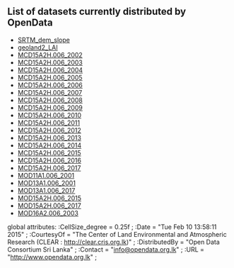 ## List of datasets currently distributed by OpenData
* [SRTM_dem_slope](https://storage.googleapis.com/leaf-data/raw_data/SRTM_dem_slope.nc4)
* [geoland2_LAI](https://storage.googleapis.com/leaf-data/raw_data/geoland2_LAI.nc4)
* [MCD15A2H.006_2002](https://storage.googleapis.com/leaf-data/raw_data/MCD15A2H.006_2002.nc4)
* [MCD15A2H.006_2003](https://storage.googleapis.com/leaf-data/raw_data/MCD15A2H.006_2003.nc4)
* [MCD15A2H.006_2004](https://storage.googleapis.com/leaf-data/raw_data/MCD15A2H.006_2004.nc4)
* [MCD15A2H.006_2005](https://storage.googleapis.com/leaf-data/raw_data/MCD15A2H.006_2005.nc4)
* [MCD15A2H.006_2006](https://storage.googleapis.com/leaf-data/raw_data/MCD15A2H.006_2006.nc4)
* [MCD15A2H.006_2007](https://storage.googleapis.com/leaf-data/raw_data/MCD15A2H.006_2007.nc4)
* [MCD15A2H.006_2008](https://storage.googleapis.com/leaf-data/raw_data/MCD15A2H.006_2008.nc4)
* [MCD15A2H.006_2009](https://storage.googleapis.com/leaf-data/raw_data/MCD15A2H.006_2009.nc4)
* [MCD15A2H.006_2010](https://storage.googleapis.com/leaf-data/raw_data/MCD15A2H.006_2010.nc4)
* [MCD15A2H.006_2011](https://storage.googleapis.com/leaf-data/raw_data/MCD15A2H.006_2011.nc4)
* [MCD15A2H.006_2012](https://storage.googleapis.com/leaf-data/raw_data/MCD15A2H.006_2012.nc4)
* [MCD15A2H.006_2013](https://storage.googleapis.com/leaf-data/raw_data/MCD15A2H.006_2013.nc4)
* [MCD15A2H.006_2014](https://storage.googleapis.com/leaf-data/raw_data/MCD15A2H.006_2014.nc4)
* [MCD15A2H.006_2015](https://storage.googleapis.com/leaf-data/raw_data/MCD15A2H.006_2015.nc4)
* [MCD15A2H.006_2016](https://storage.googleapis.com/leaf-data/raw_data/MCD15A2H.006_2016.nc4)
* [MCD15A2H.006_2017](https://storage.googleapis.com/leaf-data/raw_data/MCD15A2H.006_2017.nc4)
* [MOD11A1.006_2001](https://storage.googleapis.com/leaf-data/raw_data/MOD11A1.006_2001.nc4)
* [MOD13A1.006_2001](https://storage.googleapis.com/leaf-data/raw_data/MOD13A1.006_2001.nc4)
* [MOD13A1.006_2017](https://storage.googleapis.com/leaf-data/raw_data/MOD13A1.006_2017.nc4)
* [MOD15A2H.006_2015](https://storage.googleapis.com/leaf-data/raw_data/MOD15A2H.006_2015.nc4)
* [MOD15A2H.006_2017](https://storage.googleapis.com/leaf-data/raw_data/MOD15A2H.006_2017.nc4)
* [MOD16A2.006_2003](https://storage.googleapis.com/leaf-data/raw_data/MOD16A2.006_2003.nc4)


global attributes:
                :CellSize_degree = 0.25f ;
                :Date = "Tue Feb 10 13:58:11 2015" ;
                :CourtesyOf = "The Center of Land Environmental and Atmospheric Research (CLEAR : http://clear.cris.org.lk)" ;
                :DistributedBy = "Open Data Consortium Sri Lanka" ;
                :Contact = "info@opendata.org.lk" ;
                :URL = "http://www.opendata.org.lk" ;
